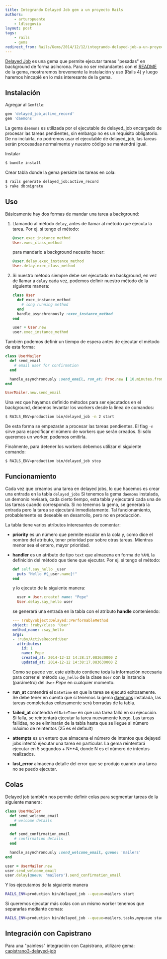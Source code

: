 ```yaml
---
title: Integrando Delayed Job gem a un proyecto Rails
authors:
    - arturopuente
    - ldlsegovia
layout: post
tags:
    - rails
    - gems
redirect_from: Rails/Gems/2014/12/12/integrando-delayed-job-a-un-proyecto-rails.html
---
```


[Delayed Job](https://github.com/collectiveidea/delayed_job) es una gema que permite ejecutar tareas "pesadas" en background de forma asíncrona. Para no ser redundantes con el [README](https://github.com/collectiveidea/delayed_job/blob/master/README.md) de la gema, mostraremos brevemente la instalación y uso (Rails 4) y luego haremos hincapié en lo más interesante de la gema.

## Instalación

Agregar al `Gemfile`:

```ruby
gem 'delayed_job_active_record'
gem 'daemons'
```

La gema `daemons` es utilizada por el ejecutable de delayed_job encargado de procesar las tareas pendientes, sin embargo no es un requisito obligatorio. De no incluirla, no podremos usar el ejecutable de delayed_job, las tareas serán procesadas normalmente y nuestro código se mantendrá igual.

Instalar

```bash
$ bundle install
```

Crear tabla donde la gema persiste las tareas en cola:

```bash
$ rails generate delayed_job:active_record
$ rake db:migrate
```

## Uso

Básicamente hay dos formas de mandar una tarea a background:

1. Llamando al método `delay`, antes de llamar al método que ejecuta la tarea. Por ej. si tengo el método:

    ```ruby
    @user.exec_instance_method
    User.exec_class_method
    ```

    para mandarlo a background necesito hacer:


    ```ruby
    @user.delay.exec_instance_method
    User.delay.exec_class_method
    ```

2. Si nuestro método siempre debe ser ejecutado en background, en vez de llamar a `delay` cada vez, podemos definir nuestro método de la siguiente manera:

    ```ruby
    class User
      def exec_instance_method
        # long running method
      end
      handle_asynchronously :exec_instance_method
    end

    user = User.new
    user.exec_instance_method
    ```

También podemos definir un tiempo de espera antes de ejecutar el método de esta forma:

```ruby
class UserMailer
  def send_email
    # email user for confirmation
  end

  handle_asynchronously :send_email, run_at: Proc.new { 10.minutes.from_now }
end

UserMailer.new.send_email
```

Una vez que hayamos definido métodos para ser ejecutados en el background, debemos levantar los workers desde la línea de comandos:

```bash
$ RAILS_ENV=production bin/delayed_job -n 2 start
```

De esta forma se empezarán a procesar las tareas pendientes. El flag `-n` sirve para especificar el número de workers que serán creados. Si sólo queremos un worker, podemos omitirla.

Finalmente, para detener los workers debemos utilizar el siguiente comando:

```bash
$ RAILS_ENV=production bin/delayed_job stop
```

## Funcionamiento

Cada vez que creamos una tarea en delayed jobs, lo que hacemos es crear una entrada en la tabla `delayed_jobs`
Si tenemos la gema `daemons` instalada, un demonio revisará, cada cierto tiempo, esta tabla y ejecutará cada una de las tareas cuando corresponda. Si no tenemos la gema, se generará la entrada pero la tarea se ejecutará inmediatamente. Tal funcionamiento, probablemente es deseable en desarrollo, pero no en producción.

La tabla tiene varios atributos interesantes de comentar:

- **priority** es un número que permite escalar en la cola y, como dice el nombre del atributo, tener prioridad por sobre otras tareas. Mientras menor sea el entero, mayor prioridad.

- **handler** es un atributo de tipo `text` que almacena en forma de `YAML` la definición del método que tiene que ejecutar. Por ej. si tengo el método:

    ```ruby
    def self.say_hello _user
      puts "Hello #{_user.name}!"
    end
    ```

    y lo ejecuto de la siguiente manera:

    ```ruby
      user = User.create! name: "Pepe"
      User.delay.say_hello user
    ```

    se generará una entrada en la tabla con el atributo **handle** conteniendo:

    ```yaml
    --- !ruby/object:Delayed::PerformableMethod
    object: !ruby/class 'User'
    method_name: :say_hello
    args:
    - !ruby/ActiveRecord:User
      attributes:
        id: 1
        name: Pepe
        created_at: 2014-12-12 14:38:17.083630000 Z
        updated_at: 2014-12-12 14:38:17.083630000 Z

    ```
    Como se puede ver, este atributo contiene toda la información necesaria para correr el método `say_hello` de la clase `User` con la instancia (parámetro) del `User` *Pepe* en cualquier momento.

- **run_at** contendrá el `DateTime` en que la tarea se ejecutó exitosamente. Se debe tener en cuenta que si tenemos la gema [daemons](https://github.com/ghazel/daemons) instalada, las tareas completadas exitosamente será borradas de la tabla.

- **failed_at** contendrá  el `DateTime` en que una tarea falló en su ejecución. Si falla, se reintentará ejecutar la tarea nuevamente luego. Las tareas fallidas, no se eliminarán de la tabla hasta que se llegue al número máximo de reintentos (25 es el default)

- **attempts** es un entero que almacena el número de intentos que dejayed jobs intentó ejecutar una tarea en particular. La gema reintentará ejecutar en 5 segundos + N**4, donde N es el número de intentos realizados.

- **last_error** almacena detalle del error que se produjo cuando una tarea no se puedo ejecutar.

## Colas

Delayed job también nos permite definir colas para segmentar tareas de la siguiente manera:

```ruby
class UserMailer
  def send_welcome_email
    # welcome details
  end

  def send_confirmation_email
    # confirmation details
  end

  handle_asynchronously :send_welcome_email, queue: 'mailers'
end

user = UserMailer.new
user.send_welcome_email
user.delay(queue: 'mailers').send_confirmation_email
```

Y los ejecutamos de la siguiente manera

```bash
RAILS_ENV=production bin/delayed_job --queue=mailers start
```

Si queremos ejecutar más colas con un mismo worker tenemos que separarlas mediante comas:

```bash
RAILS_ENV=production bin/delayed_job --queue=mailers,tasks,myqueue start
```

## Integración con Capistrano

Para una "painless" integración con Capistrano, utilizare  gema: [capistrano3-delayed-job](https://github.com/platanus/capistrano3-delayed-job)
